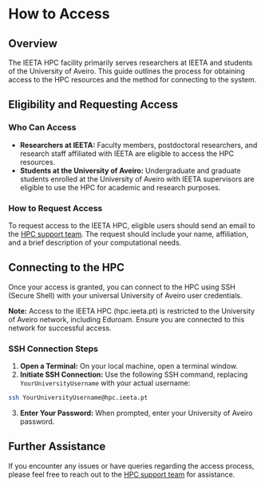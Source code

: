 # How to Access

## Overview

The IEETA HPC facility primarily serves researchers at IEETA and students of the University of Aveiro. This guide outlines the process for obtaining access to the HPC resources and the method for connecting to the system.

## Eligibility and Requesting Access

### Who Can Access
- **Researchers at IEETA:** Faculty members, postdoctoral researchers, and research staff affiliated with IEETA are eligible to access the HPC resources.
- **Students at the University of Aveiro:** Undergraduate and graduate students enrolled at the University of Aveiro with IEETA supervisors are eligible to use the HPC for academic and research purposes.

### How to Request Access
To request access to the IEETA HPC, eligible users should send an email to the [HPC support team](about.md#support-team). The request should include your name, affiliation, and a brief description of your computational needs. 

## Connecting to the HPC

Once your access is granted, you can connect to the HPC using SSH (Secure Shell) with your universal University of Aveiro user credentials.

**Note:** Access to the IEETA HPC (hpc.ieeta.pt) is restricted to the University of Aveiro network, including Eduroam. Ensure you are connected to this network for successful access.

### SSH Connection Steps
1. **Open a Terminal:** On your local machine, open a terminal window.
2. **Initiate SSH Connection:** Use the following SSH command, replacing `YourUniversityUsername` with your actual username:
```bash
ssh YourUniversityUsername@hpc.ieeta.pt
```
3. **Enter Your Password:** When prompted, enter your University of Aveiro password.

## Further Assistance

If you encounter any issues or have queries regarding the access process, please feel free to reach out to the [HPC support team](about.md#support-team) for assistance.
